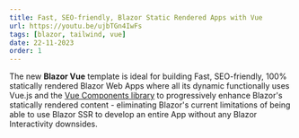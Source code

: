 ```yaml
---
title: Fast, SEO-friendly, Blazor Static Rendered Apps with Vue
url: https://youtu.be/ujbTGn4IwFs
tags: [blazor, tailwind, vue]
date: 22-11-2023
order: 1
---
```


The new **Blazor Vue** template is ideal for building Fast, SEO-friendly, 100% statically rendered Blazor Web Apps where 
all its dynamic functionally uses Vue.js and the [Vue Components library](https://docs.servicestack.net/vue/) to 
progressively enhance Blazor's statically rendered content - eliminating Blazor's current limitations of being able to 
use Blazor SSR to develop an entire App without any Blazor Interactivity downsides.
